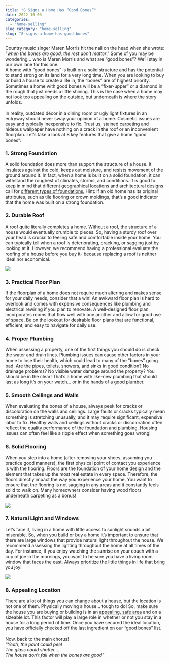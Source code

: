 ```yaml
---
title: "8 Signs a Home Has “Good Bones”"
date: 2022-10-03
categories: 
  - "home-selling"
slug_category: "home-selling"
slug: "8-signs-a-home-has-good-bones"
---
```


Country music singer Maren Morris hit the nail on the head when she wrote: “_when the bones are good, the rest don’t matter_.” Some of you may be wondering… who is Maren Morris and what are “good bones”? We’ll stay in our own lane for this one.     
A home with “good bones” is built on a solid structure and has the potential to stand strong on its land for a very long time. When you are looking to buy or build a house to create a life in, the “bones” are of highest priority. Sometimes a home with good bones will be a “fixer-upper” or a diamond in the rough that just needs a little shining. This is the case when a home may not look too appealing on the outside, but underneath is where the story unfolds.     
   
In reality, outdated décor in a dining room or ugly light fixtures in an entryway should never sway your opinion of a home. Cosmetic issues are easy and typically inexpensive to fix. Trust us, stained carpeting and hideous wallpaper have nothing on a crack in the roof or an inconvenient floorplan. Let’s take a look at 8 key features that give a home “good bones”:  

### **1\. Strong Foundation**  

A solid foundation does more than support the structure of a house. It insulates against the cold, keeps out moisture, and resists movement of the ground around it. In fact, when a home is built on a solid foundation, it can withstand the roughest of climates, storms, and conditions. It is good to keep in mind that different geographical locations and architectural designs call for [different types of foundations.](https://www.thespruce.com/types-of-house-foundations-1821308) Hint: if an old home has its original attributes, such as tile flooring or crown moldings, that’s a good indicator that the home was built on a strong foundation.    

### **2\. Durable Roof**  

A roof quite literally completes a home. Without a roof, the structure of a house would eventually crumble to pieces. So, having a sturdy roof over your head is crucial to feeling safe and comfortable inside your home. You can typically tell when a roof is deteriorating, cracking, or sagging just by looking at it. However, we recommend having a professional evaluate the roofing of a house before you buy it- because replacing a roof is neither ideal nor economical.   

![](images/image-19.jpeg)

### **3\. Practical Floor Plan**    

If the floorplan of a home does not require much altering and makes sense for your daily needs, consider that a win! An awkward floor plan is hard to overlook and comes with expensive consequences like plumbing and electrical rewiring if you plan to renovate. A well-designed floor plan incorporates rooms that flow well with one another and allow for good use of space. Be on the lookout for desirable floor plans that are functional, efficient, and easy to navigate for daily use.   

### **4\. Proper Plumbing**     

When assessing a property, one of the first things you should do is check the water and drain lines. Plumbing issues can cause other factors in your home to lose their health, which could lead to many of the “bones” going bad. Are the pipes, toilets, showers, and sinks in good condition? No drainage problems? No visible water damage around the property? You should be in the clear! That’s a home with like-new plumbing that should last as long it’s on your watch… or in the hands of a [good plumber](https://www.homeadvisor.com/r/save-when-hiring-a-plumber/).  

### **5\. Smooth Ceilings and Walls**   

When evaluating the bones of a house, always peek for cracks or discoloration on the walls and ceilings. Large faults or cracks typically mean something is stretching unusually, and it may require significant, expensive labor to fix. Healthy walls and ceilings without cracks or discoloration often reflect the quality performance of the foundation and plumbing. Housing issues can often feel like a ripple effect when something goes wrong!   

### **6\. Solid Flooring**    

When you step into a home (after removing your shoes, assuming you practice good manners), the first physical point of contact you experience is with the flooring. Floors are the foundation of your home design and the element that takes up the most real estate in every space. Therefore, the floors directly impact the way you experience your home. You want to ensure that the flooring is not sagging in any areas and it constantly feels solid to walk on. Many homeowners consider having wood floors underneath carpeting as a bonus!  

![](images/image-18.jpeg)

### **7\. Natural Light and Windows**  

Let’s face it, living in a home with little access to sunlight sounds a bit miserable. So, when you build or buy a home it’s important to ensure that there are large windows that provide natural light throughout the house. We recommend assessing the lighting throughout the home at all times of the day. For instance, if you enjoy watching the sunrise on your couch with a cup of joe in the mornings, you want to be sure you have a living room window that faces the east. Always prioritize the little things in life that bring you joy!   

![](images/image-20.jpeg)

### **8\. Appealing Location**   

There are a lot of things you can change about a house, but the location is not one of them. Physically moving a house… tough to do! So, make sure the house you are buying or building is in an [appealing, safe area](https://realestate.usnews.com/places/rankings/safest-places-to-live) and on a sizeable lot. This factor will play a large role in whether or not you stay in a house for a long period of time. Once you have secured the ideal location, you have officially checked off the last ingredient on our “good bones” list.    
   
Now, back to the main chorus!    
_“Yeah, the paint could peel_    
_The glass could shatter…._    
_The house don’t fall when the bones are good”_
